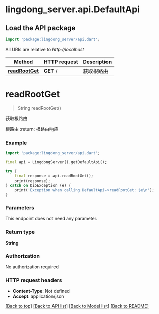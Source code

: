 # lingdong_server.api.DefaultApi

## Load the API package
```dart
import 'package:lingdong_server/api.dart';
```

All URIs are relative to *http://localhost*

Method | HTTP request | Description
------------- | ------------- | -------------
[**readRootGet**](DefaultApi.md#readrootget) | **GET** / | 获取根路由


# **readRootGet**
> String readRootGet()

获取根路由

根路由 :return: 根路由响应

### Example
```dart
import 'package:lingdong_server/api.dart';

final api = LingdongServer().getDefaultApi();

try {
    final response = api.readRootGet();
    print(response);
} catch on DioException (e) {
    print('Exception when calling DefaultApi->readRootGet: $e\n');
}
```

### Parameters
This endpoint does not need any parameter.

### Return type

**String**

### Authorization

No authorization required

### HTTP request headers

 - **Content-Type**: Not defined
 - **Accept**: application/json

[[Back to top]](#) [[Back to API list]](../README.md#documentation-for-api-endpoints) [[Back to Model list]](../README.md#documentation-for-models) [[Back to README]](../README.md)


